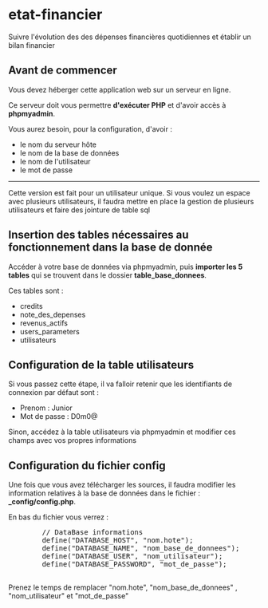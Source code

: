 # etat-financier
Suivre l'évolution des des dépenses financières quotidiennes et établir un bilan financier

## Avant de commencer

Vous devez héberger cette application web sur un serveur en ligne.

Ce serveur doit vous permettre **d'exécuter PHP** et d'avoir accès à **phpmyadmin**.

Vous aurez besoin, pour la configuration, d'avoir :

*   le nom du serveur hôte
*   le nom de la base de données
*   le nom de l'utilisateur
*   le mot de passe

* * *

Cette version est fait pour un utilisateur unique. Si vous voulez un espace avec plusieurs utilisateurs, il faudra mettre en place la gestion de plusieurs utilisateurs et faire des jointure de table sql

## Insertion des tables nécessaires au fonctionnement dans la base de donnée

Accéder à votre base de données via phpmyadmin, puis **importer les 5 tables** qui se trouvent dans le dossier **table_base_donnees**.

Ces tables sont :

*   credits
*   note_des_depenses
*   revenus_actifs
*   users_parameters
*   utilisateurs

## Configuration de la table **utilisateurs**

Si vous passez cette étape, il va falloir retenir que les identifiants de connexion par défaut sont :

*   Prenom : Junior
*   Mot de passe : D0m0@

Sinon, accédez à la table utilisateurs via phpmyadmin et modifier ces champs avec vos propres informations

## Configuration du fichier **config**

Une fois que vous avez télécharger les sources, il faudra modifier les information relatives à la base de données dans le fichier : **_config/config.php**.

En bas du fichier vous verrez :

<pre>        // DataBase informations
        define("DATABASE_HOST", "nom.hote");
        define("DATABASE_NAME", "nom_base_de_donnees");
        define("DATABASE_USER", "nom_utilisateur");
        define("DATABASE_PASSWORD", "mot_de_passe");
    </pre>

Prenez le temps de remplacer "nom.hote", "nom_base_de_donnees" , "nom_utilisateur" et "mot_de_passe"